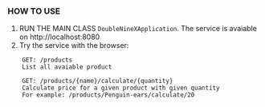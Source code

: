 ### HOW TO USE

1. RUN THE MAIN CLASS `DoubleNineXApplication`. The service is avaiable on http://localhost:8080
2. Try the service with the browser:
~~~~
    GET: /products
    List all avaiable product
    
    GET: /products/{name}/calculate/{quantity}
    Calculate price for a given product with given quantity
    For example: /products/Penguin-ears/calculate/20
~~~~